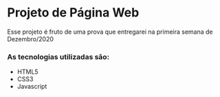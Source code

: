 # Projeto de Página Web 

Esse projeto é fruto de uma prova que entregarei na primeira semana de Dezembro/2020

### As tecnologias utilizadas são:
 - HTML5
 - CSS3
 - Javascript
